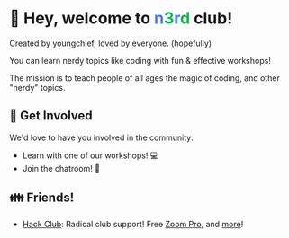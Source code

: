# 👋 Hey, welcome to <span style="color:#5075FF;">n</span><span style="color:#00BB50">3</span><span style="color:#5075FF">r</span><span style="color:#00BB50">d</span> club!

Created by youngchief, loved by everyone. (hopefully)

You can learn nerdy topics like coding with fun & effective workshops!

The mission is to teach people of all ages the magic of coding, and other "nerdy" topics.

## 🌈 Get Involved

We'd love to have you involved in the community:

- Learn with one of our workshops! 💻
- Join the chatroom! 💬

## 👪 Friends!

- [Hack Club](https://hackclub.com/): Radical club support! Free [Zoom Pro](https://zoom.us/pricing), and [more](https://toolbox.hackclub.com/)!

<!--
- [Replit](https://replit.com/): They even gave us [Teams for Education](https://replit.com/site/teams-for-education) for the whole club!
-->

<!--

**Here are some ideas to get you started:**

🙋‍♀️ A short introduction - what is your organization all about?
🌈 Contribution guidelines - how can the community get involved?
👩‍💻 Useful resources - where can the community find your docs? Is there anything else the community should know?
🍿 Fun facts - what does your team eat for breakfast?
🧙 Remember, you can do mighty things with the power of [Markdown](https://docs.github.com/github/writing-on-github/getting-started-with-writing-and-formatting-on-github/basic-writing-and-formatting-syntax)
-->
